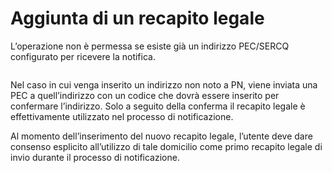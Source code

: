 # Aggiunta di un recapito legale

L’operazione non è permessa se esiste già un indirizzo PEC/SERCQ configurato per ricevere la notifica.

<figure><img src="../../../../.gitbook/assets/Screenshot 2025-06-12 at 14.30.03 (1).png" alt=""><figcaption></figcaption></figure>

Nel caso in cui venga inserito un indirizzo non noto a PN, viene inviata una PEC a quell’indirizzo con un codice che dovrà essere inserito per confermare l’indirizzo. Solo a seguito della conferma il recapito legale è effettivamente utilizzato nel processo di notificazione.

Al momento dell’inserimento del nuovo recapito legale, l’utente deve dare consenso esplicito all’utilizzo di tale domicilio come primo recapito legale di invio durante il processo di notificazione.
